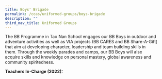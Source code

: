 ```yaml
---
title: Boys' Brigade
permalink: /ccas/uniformed-groups/boys-brigade
description: ""
third_nav_title: Uniformed Groups
---
```

The BB Programme in Tao Nan School engages our BB Boys in outdoor and adventure activities as well as VIA projects (BB CARES and BB Share-A-Gift) that aim at developing character, leadership and team building skills in them. Through the weekly parades and camps, our BB Boys will also acquire skills and knowledge on personal mastery, global awareness and community spiritedness.  

**Teachers In-Charge (2022):**
